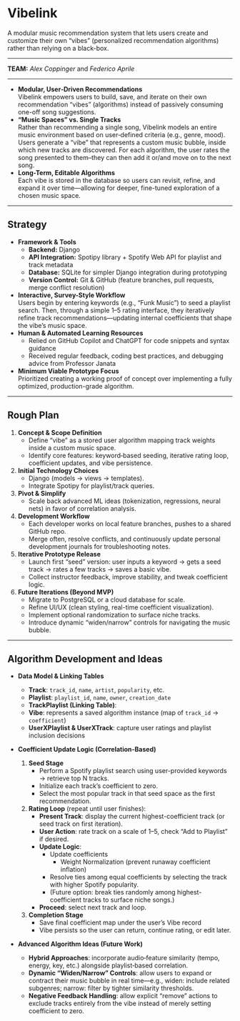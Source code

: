 # Vibelink
A modular music recommendation system that lets users create and customize their own “vibes” (personalized recommendation algorithms) rather than relying on a black-box.

---
**TEAM:**
_Alex Coppinger_ and _Federico Aprile_


---

- **Modular, User‐Driven Recommendations**  
  Vibelink empowers users to build, save, and iterate on their own recommendation “vibes” (algorithms) instead of passively consuming one-off song suggestions.  
- **“Music Spaces” vs. Single Tracks**  
  Rather than recommending a single song, Vibelink models an entire music environment based on user‐defined criteria (e.g., genre, mood). Users generate a “vibe” that represents a custom music bubble, inside which new tracks are discovered. For each algorithm, the user rates the song presented to them–they can then add it or/and move on to the next song.
- **Long-Term, Editable Algorithms**  
  Each vibe is stored in the database so users can revisit, refine, and expand it over time—allowing for deeper, fine-tuned exploration of a chosen music space.  

---

## Strategy
- **Framework & Tools**  
  - **Backend:** Django
  - **API Integration:** Spotipy library + Spotify Web API for playlist and track metadata  
  - **Database:** SQLite for simpler Django integration during prototyping  
  - **Version Control:** Git & GitHub (feature branches, pull requests, merge conflict resolution)  
- **Interactive, Survey-Style Workflow**  
  Users begin by entering keywords (e.g., “Funk Music”) to seed a playlist search. Then, through a simple 1–5 rating interface, they iteratively refine track recommendations—updating internal coefficients that shape the vibe’s music space.  
- **Human & Automated Learning Resources**  
  - Relied on GitHub Copilot and ChatGPT for code snippets and syntax guidance  
  - Received regular feedback, coding best practices, and debugging advice from Professor Janata  
- **Minimum Viable Prototype Focus**  
  Prioritized creating a working proof of concept over implementing a fully optimized, production-grade algorithm.  

---

## Rough Plan
1. **Concept & Scope Definition**  
   - Define “vibe” as a stored user algorithm mapping track weights inside a custom music space.  
   - Identify core features: keyword‐based seeding, iterative rating loop, coefficient updates, and vibe persistence.  
2. **Initial Technology Choices**
   - Django (models → views → templates).  
   - Integrate Spotipy for playlist/track queries.  
4. **Pivot & Simplify**  
   - Scale back advanced ML ideas (tokenization, regressions, neural nets) in favor of correlation analysis.  
5. **Development Workflow**  
   - Each developer works on local feature branches, pushes to a shared GitHub repo.  
   - Merge often, resolve conflicts, and continuously update personal development journals for troubleshooting notes.  
6. **Iterative Prototype Release**  
   - Launch first “seed” version: user inputs a keyword → gets a seed track → rates a few tracks → saves a basic vibe.  
   - Collect instructor feedback, improve stability, and tweak coefficient logic.  
7. **Future Iterations (Beyond MVP)**  
   - Migrate to PostgreSQL or a cloud database for scale.  
   - Refine UI/UX (clean styling, real-time coefficient visualization).  
   - Implement optional randomization to surface niche tracks.  
   - Introduce dynamic “widen/narrow” controls for navigating the music bubble.  

---

## Algorithm Development and Ideas
- **Data Model & Linking Tables**  
  - **Track**: `track_id`, `name`, `artist`, `popularity`, etc.  
  - **Playlist**: `playlist_id`, `name`, `owner`, `creation_date`  
  - **TrackPlaylist (Linking Table)**:
  - **Vibe**: represents a saved algorithm instance (map of `track_id` → `coefficient`)  
  - **UserXPlaylist & UserXTrack**: capture user ratings and playlist inclusion decisions  
- **Coefficient Update Logic (Correlation-Based)**  
  1. **Seed Stage**  
     - Perform a Spotify playlist search using user-provided keywords → retrieve top N tracks.  
     - Initialize each track’s coefficient to zero.  
     - Select the most popular track in that seed space as the first recommendation.  
  2. **Rating Loop** (repeat until user finishes):  
     - **Present Track**: display the current highest-coefficient track (or seed track on first iteration).  
     - **User Action**: rate track on a scale of 1–5, check “Add to Playlist” if desired.  
     - **Update Logic**:
       - Update coefficients
         - Weight Normalization (prevent runaway coefficient inflation)
       - Resolve ties among equal coefficients by selecting the track with higher Spotify popularity.  
       - (Future option: break ties randomly among highest-coefficient tracks to surface niche songs.)  
     - **Proceed**: select next track and loop.  
  3. **Completion Stage**  
     - Save final coefficient map under the user’s Vibe record
     - Vibe persists so the user can return, continue rating, or edit later.
      
- **Advanced Algorithm Ideas (Future Work)**  
  - **Hybrid Approaches**: incorporate audio‐feature similarity (tempo, energy, key, etc.) alongside playlist‐based correlation.   
  - **Dynamic “Widen/Narrow” Controls**: allow users to expand or contract their music bubble in real time—e.g., widen: include related subgenres; narrow: filter by tighter similarity thresholds.  
  - **Negative Feedback Handling**: allow explicit “remove” actions to exclude tracks entirely from the vibe instead of merely setting coefficient to zero.  


